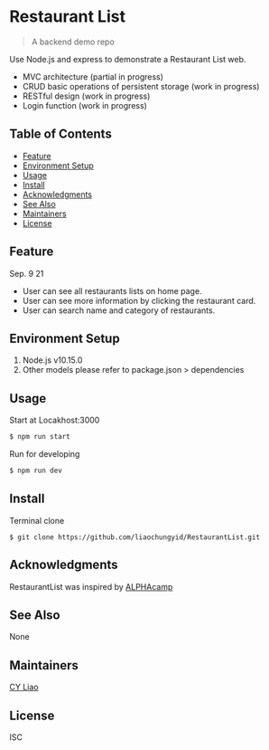 # Restaurant List

> A backend demo repo

Use Node.js and express to demonstrate a Restaurant List web.
* MVC architecture (partial in progress)
* CRUD basic operations of persistent storage (work in progress)
* RESTful design (work in progress)
* Login function (work in progress)

## Table of Contents

- [Feature](#feature)
- [Environment Setup](#environment-setup)
- [Usage](#usage)
- [Install](#install)
- [Acknowledgments](#acknowledgments)
- [See Also](#see-also)
- [Maintainers](#maintainers)
- [License](#license)

## Feature

Sep. 9 21
* User can see all restaurants lists on home page.
* User can see more information by clicking the restaurant card.
* User can search name and category of restaurants.

## Environment Setup

1. Node.js v10.15.0
2. Other models please refer to package.json > dependencies

## Usage

Start at Locakhost:3000
```js
$ npm run start
```

Run for developing
```js
$ npm run dev
```

## Install

Terminal clone
```
$ git clone https://github.com/liaochungyid/RestaurantList.git
```

## Acknowledgments

RestaurantList was inspired by [ALPHAcamp](https://tw.alphacamp.co/)

## See Also

None

## Maintainers

[CY Liao](https://github.com/liaochungyid)

## License

ISC

